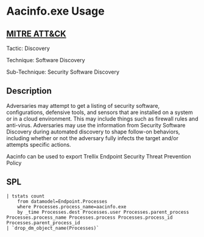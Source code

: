 # Aacinfo.exe Usage

## [MITRE ATT&CK](https://attack.mitre.org/techniques/T1518/001/)
Tactic: Discovery

Technique: Software Discovery

Sub-Technique: Security Software Discovery

## Description
Adversaries may attempt to get a listing of security software, configurations, defensive tools, and sensors that are installed on a system or in a cloud environment. This may include things such as firewall rules and anti-virus. Adversaries may use the information from Security Software Discovery during automated discovery to shape follow-on behaviors, including whether or not the adversary fully infects the target and/or attempts specific actions.

Aacinfo can be used to export Trellix Endpoint Security Threat Prevention Policy

## SPL
```spl
| tstats count
    from datamodel=Endpoint.Processes
    where Processes.process_name=aacinfo.exe
    by _time Processes.dest Processes.user Processes.parent_process Processes.process_name Processes.process Processes.process_id Processes.parent_process_id
| `drop_dm_object_name(Processes)`
```